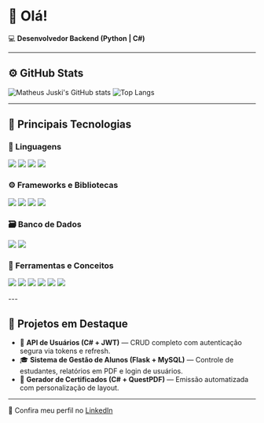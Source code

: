 # 👋 Olá!

💻 **Desenvolvedor Backend (Python | C#)**  

---

## ⚙️ GitHub Stats

![Matheus Juski's GitHub stats](https://github-readme-stats.vercel.app/api?username=MatheusJuski&show_icons=true&theme=midnight-purple&rank_icon=github)
![Top Langs](https://github-readme-stats.vercel.app/api/top-langs/?username=MatheusJuski&layout=compact&theme=midnight-purple&hide=tex,html,css)



---

## 🧠 Principais Tecnologias

### 💬 Linguagens
<p align="left">
  <img src="https://img.shields.io/badge/Python-3670A0?style=for-the-badge&logo=python&logoColor=ffdd54"/>
  <img src="https://img.shields.io/badge/C%23-239120?style=for-the-badge&logo=c-sharp&logoColor=white"/>
  <img src="https://img.shields.io/badge/JavaScript-F7DF1E?style=for-the-badge&logo=javascript&logoColor=black"/>
  <img src="https://img.shields.io/badge/TypeScript-007ACC?style=for-the-badge&logo=typescript&logoColor=white"/>
</p>

### ⚙️ Frameworks e Bibliotecas
<p align="left">
  <img src="https://img.shields.io/badge/Flask-000000?style=for-the-badge&logo=flask&logoColor=white"/>
  <img src="https://img.shields.io/badge/Node.js-339933?style=for-the-badge&logo=node.js&logoColor=white"/>
  <img src="https://img.shields.io/badge/TailwindCSS-38B2AC?style=for-the-badge&logo=tailwind-css&logoColor=white"/>
  <img src="https://img.shields.io/badge/Pandas-150458?style=for-the-badge&logo=pandas&logoColor=white"/>
</p>

### 🗃️ Banco de Dados
<p align="left">
  <img src="https://img.shields.io/badge/MySQL-4479A1?style=for-the-badge&logo=mysql&logoColor=white"/>
  <img src="https://img.shields.io/badge/SQLite-07405E?style=for-the-badge&logo=sqlite&logoColor=white"/>
</p>

### 🧩 Ferramentas e Conceitos
<p align="left">
  <img src="https://img.shields.io/badge/Git-F05033?style=for-the-badge&logo=git&logoColor=white"/>
  <img src="https://img.shields.io/badge/GitHub-181717?style=for-the-badge&logo=github&logoColor=white"/>
  <img src="https://img.shields.io/badge/Postman-FF6C37?style=for-the-badge&logo=postman&logoColor=white"/>
  <img src="https://img.shields.io/badge/JWT-000000?style=for-the-badge&logo=json-web-tokens&logoColor=white"/>
  <img src="https://img.shields.io/badge/POO-1E90FF?style=for-the-badge"/>
  <img src="https://img.shields.io/badge/API%20RESTful-228B22?style=for-the-badge"/>
</p>
---

## 🚀 Projetos em Destaque

- 🔐 **API de Usuários (C# + JWT)** — CRUD completo com autenticação segura via tokens e refresh.  
- 🎓 **Sistema de Gestão de Alunos (Flask + MySQL)** — Controle de estudantes, relatórios em PDF e login de usuários.  
- 🪪 **Gerador de Certificados (C# + QuestPDF)** — Emissão automatizada com personalização de layout.  

---

📍 Confira meu perfil no [LinkedIn](https://www.linkedin.com/in/matheus-juski-662b7a2ba)  
